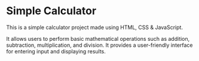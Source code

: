 # Simple Calculator
This is a simple calculator project made using HTML, CSS & JavaScript.

It allows users to perform basic mathematical operations such as addition, subtraction, multiplication, and division. It provides a user-friendly interface for entering input and displaying results.
